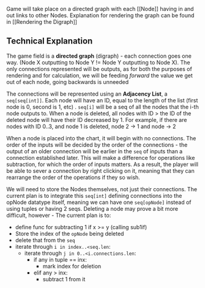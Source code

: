 Game will take place on a directed graph with each [[Node]] having in and out links to other Nodes. Explanation for rendering the graph can be found in [[Rendering the Digraph]]

## Technical Explanation

The game field is a **directed graph** (digraph) - each connection goes one way. (Node X outputting to Node Y != Node Y outputting to Node X). The only connections represented will be outputs, as for both the purposes of rendering and for calculation, we will be feeding *forward* the value we get out of each node, going backwards is unneeded

The connections will be represented using an **Adjacency List**, a `seq[seq[int]]`. Each node will have an ID, equal to the length of the list (first node is 0, second is 1, etc) .  `seq[i]` will be a seq of all the nodes that the i-th node outputs to. When a node is deleted, all nodes with ID > the ID of the deleted node will have their ID decreased by 1. For example, if there are nodes with ID 0..3, and node 1 is deleted, node 2 -> 1 and node -> 2

When a node is placed into the chart, it will begin with no connections. The order of the inputs will be decided by the order of the connections - the output of an older connection will be earlier in the `seq` of inputs than a connection established later. This will make a difference for operations like subtraction, for which the order of inputs matters. As a result, the player will be able to sever a connection by right clicking on it, meaning that they can rearrange the order of the operations if they so wish. 

We will need to store the Nodes themselves, not just their connections. The current plan is to integrate this `seq[int]` defining connections into the opNode datatype itself, meaning we can have one `seq[opNode]` instead of using tuples or having 2 seqs. Deleting a node may prove a bit more difficult, however - The current plan is to:

- define func for subtracting 1 if x >= y (calling sub1if)
- Store the index of the `opNode` being deleted
- delete that from the `seq`
- iterate through `i in index..<seq.len`:
	- iterate through `j in 0..<i.connections.len`:
		- if any in tuple == inx:
			- mark index for deletion
		- elif any > inx:
			- subtract 1 from it